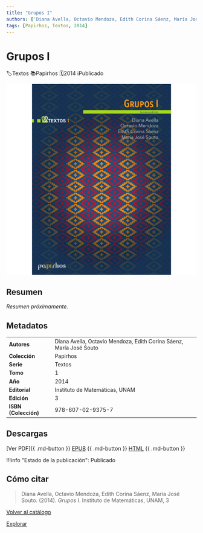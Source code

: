 ```yaml
---
title: "Grupos I"
authors: ['Diana Avella, Octavio Mendoza, Edith Corina Sáenz, María José Souto']
tags: [Papirhos, Textos, 2014]
---
```

# Grupos I
<div class = "chips"><span class ="chip"></span class ="icon">🏷</span>Textos</span> <span class ="chip"></span class ="icon">📚</span>Papirhos</span> <span class ="chip"></span class ="icon">🗓</span>2014</span> <span class ="chip"></span class ="icon">ℹ️</span>Publicado</span></div>

![Portada de "Grupos I"](../assets/covers/pap-tex-1.jpeg)


## Resumen
_Resumen próximamente._

## Metadatos
|  |  |
|---|---|
| **Autores** | Diana Avella, Octavio Mendoza, Edith Corina Sáenz, María José Souto | 
| **Colección** | Papirhos | 
| **Serie** | Textos | 
| **Tomo** | 1 | 
| **Año** | 2014 | 
| **Editorial** | Instituto de Matemáticas, UNAM | 
| **Edición** | 3 | 
| **ISBN (Colección)** | 978-607-02-9375-7 |

## Descargas
[Ver PDF]{{ .md-button }} [EPUB](#)
{{ .md-button }} [HTML](#)
{{ .md-button }}

!!!info "Estado de la publicación":
Publicado

## Cómo citar
> Diana Avella, Octavio Mendoza, Edith Corina Sáenz, María José Souto. (2014). *Grupos I*. Instituto de Matemáticas, UNAM, 3

[Volver al catálogo](/catalogo/)

[Explorar](/explorar/)
